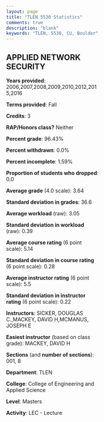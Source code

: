 ```yaml
---
layout: page
title: "TLEN 5530 Statistics"
comments: true
description: "blank"
keywords: "TLEN, 5530, CU, Boulder"
--- 
```

<head>
<script src="https://ajax.googleapis.com/ajax/libs/jquery/2.1.3/jquery.min.js"></script>
<script src="https://dl.dropboxusercontent.com/s/pc42nxpaw1ea4o9/highcharts.js?dl=0"></script>
<!-- <script src="../assets/js/highcharts.js"></script> -->
<style type="text/css">@font-face {
	font-family: "Bebas Neue";
	src: url(https://www.filehosting.org/file/details/544349/BebasNeue%20Regular.otf) format("opentype");
	}
	h1.Bebas { 
		font-family: "Bebas Neue", Verdana, Tahoma;
	}
</style>
</head>
<body>
	<div id="container" style="float: right; width: 45%; height: 88%; margin-left: 2.5%; margin-right: 2.5%;"></div>
	<script language="JavaScript">
		$(document).ready(function() {
		var chart = {type: 'column'};
		var title = {text: 'Grade Distribution'};
		var xAxis = {categories: ['A','B','C','D','F'],crosshair: true};
		var yAxis = {min: 0,title: {text: 'Percentage'}};
		var tooltip = {headerFormat: '<center><b><span style="font-size:20px">{point.key}</span></b></center>',
		               pointFormat: '<td style="padding:0"><b>{point.y:.1f}%</b></td>',
		               footerFormat: '</table>',shared: true,useHTML: true};
		var plotOptions = {column: {pointPadding: 0.0,borderWidth: 0}};  
		var credits = {enabled: false};var series= [{name: 'Percent',data: [65.06,31.33,1.2,2.41,0.0,]}];
		var json = {};
		json.chart = chart;
		json.title = title;
		json.tooltip = tooltip;
		json.xAxis = xAxis;
		json.yAxis = yAxis;  
		json.series = series;
		json.plotOptions = plotOptions;  
		json.credits = credits;
		$('#container').highcharts(json);
	});
	</script>
</body>
			   
## APPLIED NETWORK SECURITY

**Years provided**: 2006,2007,2008,2009,2010,2012,2015,2016

**Terms provided**: Fall

**Credits**: 3

**RAP/Honors class?** Neither

**Percent grade**: 96.43%

**Percent withdrawn**: 0.0%

**Percent incomplete**: 1.59%

**Proportion of students who dropped**: 0.0

**Average grade** (4.0 scale): 3.64

**Standard deviation in grades**: 36.6

**Average workload** (raw): 3.05

**Standard deviation in workload** (raw): 0.39

**Average course rating** (6 point scale): 5.14

**Standard deviation in course rating** (6 point scale): 0.28

**Average instructor rating** (6 point scale): 5.5

**Standard deviation in instructor rating** (6 point scale): 0.22

**Instructors**: SICKER, DOUGLAS C.,MACKEY, DAVID H,MCMANUS, JOSEPH E

**Easiest instructor** (based on class grade): MACKEY, DAVID H

**Sections** (and **number of sections**): 001, 8

**Department**: TLEN

**College**: College of Engineering and Applied Science

**Level**: Masters

**Activity**: LEC - Lecture